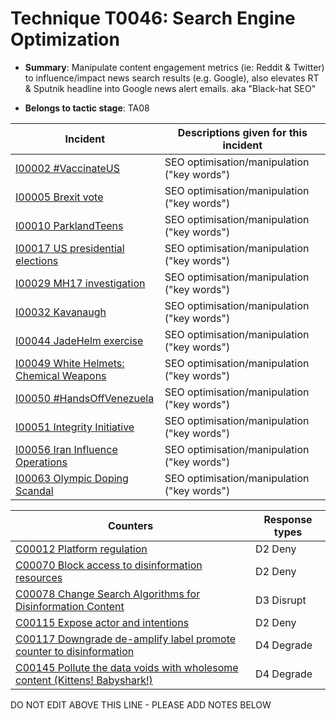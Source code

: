 # Technique T0046: Search Engine Optimization

* **Summary**: Manipulate content engagement metrics (ie: Reddit & Twitter) to influence/impact news search results (e.g. Google), also elevates RT & Sputnik headline into Google news alert emails. aka "Black-hat SEO" 

* **Belongs to tactic stage**: TA08


| Incident | Descriptions given for this incident |
| -------- | -------------------- |
| [I00002 #VaccinateUS](../incidents/I00002.md) | SEO optimisation/manipulation ("key words") |
| [I00005 Brexit vote](../incidents/I00005.md) | SEO optimisation/manipulation ("key words") |
| [I00010 ParklandTeens](../incidents/I00010.md) | SEO optimisation/manipulation ("key words") |
| [I00017 US presidential elections](../incidents/I00017.md) | SEO optimisation/manipulation ("key words") |
| [I00029 MH17 investigation](../incidents/I00029.md) | SEO optimisation/manipulation ("key words") |
| [I00032 Kavanaugh](../incidents/I00032.md) | SEO optimisation/manipulation ("key words") |
| [I00044 JadeHelm exercise](../incidents/I00044.md) | SEO optimisation/manipulation ("key words") |
| [I00049 White Helmets: Chemical Weapons](../incidents/I00049.md) | SEO optimisation/manipulation ("key words") |
| [I00050 #HandsOffVenezuela](../incidents/I00050.md) | SEO optimisation/manipulation ("key words") |
| [I00051 Integrity Initiative](../incidents/I00051.md) | SEO optimisation/manipulation ("key words") |
| [I00056 Iran Influence Operations](../incidents/I00056.md) | SEO optimisation/manipulation ("key words") |
| [I00063 Olympic Doping Scandal](../incidents/I00063.md) | SEO optimisation/manipulation ("key words") |



| Counters | Response types |
| -------- | -------------- |
| [C00012 Platform regulation](../counters/C00012.md) | D2 Deny |
| [C00070 Block access to disinformation resources](../counters/C00070.md) | D2 Deny |
| [C00078 Change Search Algorithms for Disinformation Content](../counters/C00078.md) | D3 Disrupt |
| [C00115 Expose actor and intentions](../counters/C00115.md) | D2 Deny |
| [C00117 Downgrade de-amplify label promote counter to disinformation](../counters/C00117.md) | D4 Degrade |
| [C00145 Pollute the data voids with wholesome content (Kittens! Babyshark!)](../counters/C00145.md) | D4 Degrade |


DO NOT EDIT ABOVE THIS LINE - PLEASE ADD NOTES BELOW
